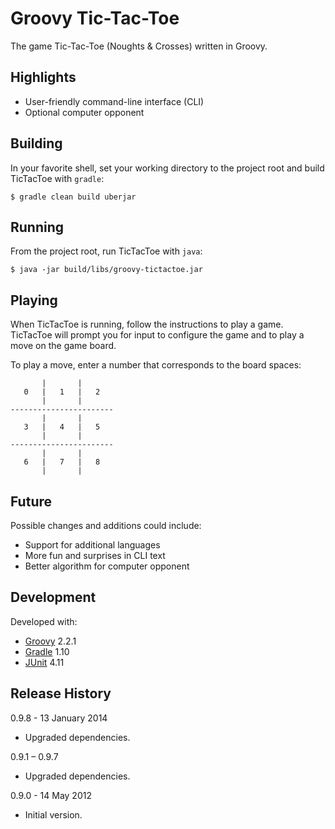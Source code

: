 Groovy Tic-Tac-Toe
==================

The game Tic-Tac-Toe (Noughts & Crosses) written in Groovy.


Highlights
----------

* User-friendly command-line interface (CLI)
* Optional computer opponent


Building
--------

In your favorite shell, set your working directory to the project root and
build TicTacToe with `gradle`:

    $ gradle clean build uberjar


Running
-------

From the project root, run TicTacToe with `java`:

    $ java -jar build/libs/groovy-tictactoe.jar


Playing
-------

When TicTacToe is running, follow the instructions to play a game. TicTacToe
will prompt you for input to configure the game and to play a move on the game
board.

To play a move, enter a number that corresponds to the board spaces:

           |       |
       0   |   1   |   2
           |       |
    -----------------------
           |       |
       3   |   4   |   5
           |       |
    -----------------------
           |       |
       6   |   7   |   8
           |       |


Future
------

Possible changes and additions could include:

* Support for additional languages
* More fun and surprises in CLI text
* Better algorithm for computer opponent


Development
-----------

Developed with:

* [Groovy](http://groovy.codehaus.org/) 2.2.1
* [Gradle](http://www.gradle.org/) 1.10
* [JUnit](http://junit.org/) 4.11


Release History
---------------

0.9.8 - 13 January 2014

* Upgraded dependencies.

0.9.1 &ndash; 0.9.7

* Upgraded dependencies.

0.9.0 - 14 May 2012

* Initial version.
